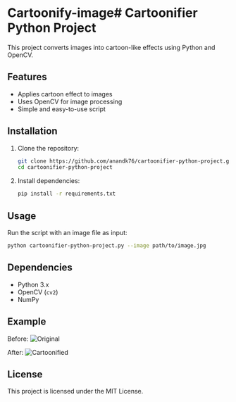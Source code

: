 # Cartoonify-image# Cartoonifier Python Project

This project converts images into cartoon-like effects using Python and OpenCV.

## Features
- Applies cartoon effect to images
- Uses OpenCV for image processing
- Simple and easy-to-use script

## Installation
1. Clone the repository:
   ```sh
   git clone https://github.com/anandk76/cartoonifier-python-project.git
   cd cartoonifier-python-project
   ```
2. Install dependencies:
   ```sh
   pip install -r requirements.txt
   ```

## Usage
Run the script with an image file as input:
```sh
python cartoonifier-python-project.py --image path/to/image.jpg
```

## Dependencies
- Python 3.x
- OpenCV (`cv2`)
- NumPy

## Example
Before:
![Original](![therock](https://github.com/user-attachments/assets/a4b22549-56c5-40f2-8152-73a08bfafc19)
)

After:
![Cartoonified](![cartoon](https://github.com/user-attachments/assets/357eafbf-36e6-4395-880e-d5e199aacf67)
)

## License
This project is licensed under the MIT License.

